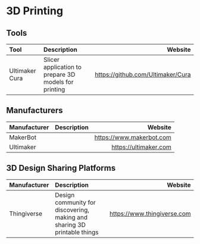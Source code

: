 # 3D Printing

## Tools

| Tool           | Description                                          | Website                           |
| :------------- | :--------------------------------------------------- | --------------------------------: |
| Ultimaker Cura | Slicer application to prepare 3D models for printing | https://github.com/Ultimaker/Cura |

## Manufacturers

| Manufacturer   | Description                                          | Website                  |
| :------------- | :--------------------------------------------------- | -----------------------: |
| MakerBot       |                                                      | https://www.makerbot.com |
| Ultimaker      |                                                      | https://ultimaker.com    |

## 3D Design Sharing Platforms

| Manufacturer   | Description                                                              | Website                     |
| :------------- | :----------------------------------------------------------------------- | --------------------------: |
| Thingiverse    | Design community for discovering, making and sharing 3D printable things | https://www.thingiverse.com |
